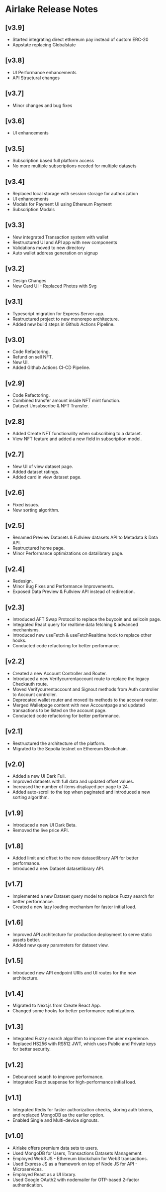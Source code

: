# Airlake Release Notes

## [v3.9]
* Started integrating direct ethereum pay instead of custom ERC-20
* Appstate replacing Globalstate

## [v3.8]
* UI Performance enhancements
* API Structural changes

## [v3.7]
* Minor changes and bug fixes

## [v3.6]
* UI enhancements

## [v3.5]
* Subscription based full platform access
* No more multiple subscriptions needed for multiple datasets

## [v3.4]
* Replaced local storage with session storage for authorization
* UI enhancements
* Modals for Payment UI using Ethereum Payment
* Subscription Modals

## [v3.3]
* New integrated Transaction system with wallet
* Restructured UI and API app with new components
* Validations moved to new directory
* Auto wallet address generation on signup

## [v3.2]
* Design Changes
* New Card UI - Replaced Photos with Svg

## [v3.1]
* Typescript migration for Express Server app.
* Restructured project to new monorepo architecture.
* Added new build steps in Github Actions Pipeline.

## [v3.0]
* Code Refactoring.
* Refund on sell NFT.
* New UI.
* Added Github Actions CI-CD Pipeline.

## [v2.9]
* Code Refactoring.
* Combined transfer amount inside NFT mint function.
* Dataset Unsubscribe & NFT Transfer.

## [v2.8]
* Added Create NFT functionality when subscribing to a dataset.
* View NFT feature and added a new field in subscription model.

## [v2.7]
* New UI of view dataset page.
* Added dataset ratings.
* Added card in view dataset page.

## [v2.6]
* Fixed issues.
* New sorting algorithm.

## [v2.5]
* Renamed Preview Datasets & Fullview datasets API to Metadata & Data API.
* Restructured home page.
* Minor Performance optimizations on datalibrary page.

## [v2.4]
* Redesign.
* Minor Bug Fixes and Performance Improvements.
* Exposed Data Preview & Fullview API instead of redirection.

## [v2.3]
* Introduced AFT Swap Protocol to replace the buycoin and sellcoin page.
* Integrated React query for realtime data fetching & advanced mechanisms.
* Introduced new useFetch & useFetchRealtime hook to replace other hooks.
* Conducted code refactoring for better performance.

## [v2.2]
* Created a new Account Controller and Router.
* Introduced a new Verifycurrentaccount route to replace the legacy Checkauth route.
* Moved Verifycurrentaccount and Signout methods from Auth controller to Account controller.
* Deprecated wallet router and moved its methods to the account router.
* Merged Walletpage content with new Accountpage and updated transactions to be listed on the account page.
* Conducted code refactoring for better performance.

## [v2.1]
* Restructured the architecture of the platform.
* Migrated to the Sepolia testnet on Ethereum Blockchain.

## [v2.0]
* Added a new UI Dark Full.
* Improved datasets with full data and updated offset values.
* Increased the number of items displayed per page to 24.
* Added auto-scroll to the top when paginated and introduced a new sorting algorithm.

## [v1.9]
* Introduced a new UI Dark Beta.
* Removed the live price API.

## [v1.8]
* Added limit and offset to the new datasetlibrary API for better performance.
* Introduced a new Dataset datasetlibrary API.

## [v1.7]
* Implemented a new Dataset query model to replace Fuzzy search for better performance.
* Created a new lazy loading mechanism for faster initial load.

## [v1.6]
* Improved API architecture for production deployment to serve static assets better.
* Added new query parameters for dataset view.

## [v1.5]
* Introduced new API endpoint URIs and UI routes for the new architecture.

## [v1.4]
* Migrated to Next.js from Create React App.
* Changed some hooks for better performance optimizations.

## [v1.3]
* Integrated Fuzzy search algorithm to improve the user experience.
* Replaced HS256 with RS512 JWT, which uses Public and Private keys for better security.

## [v1.2]
* Debounced search to improve performance.
* Integrated React suspense for high-performance initial load.

## [v1.1]
* Integrated Redis for faster authorization checks, storing auth tokens, and replaced MongoDB as the earlier option.
* Enabled Single and Multi-device signouts.

## [v1.0]
* Airlake offers premium data sets to users.
* Used MongoDB for Users, Transactions Datasets Management.
* Employed Web3 JS - Ethereum blockchain for Web3 transactions.
* Used Express JS as a framework on top of Node JS for API - Microservices.
* Employed React as a UI library.
* Used Google OAuth2 with nodemailer for OTP-based 2-factor authentication.
